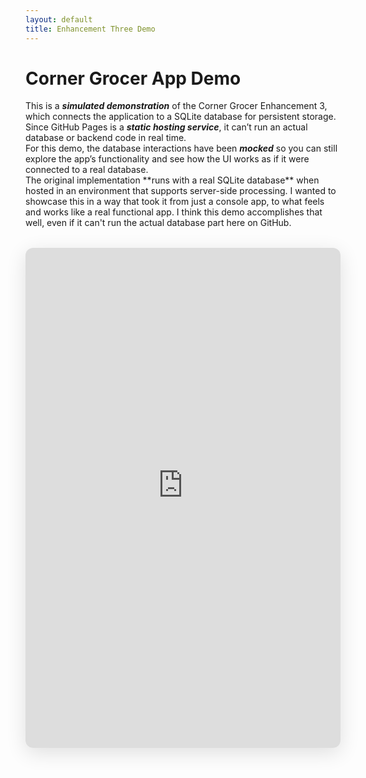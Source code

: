 ```yaml
---
layout: default
title: Enhancement Three Demo
---
```


<h1 id="typed-text">Corner Grocer App Demo</h1>

<p>This is a <b><em>simulated demonstration</em></b> of the Corner Grocer Enhancement 3, which connects the application to a SQLite database for persistent storage.
  <br>
Since GitHub Pages is a <b><em>static hosting service</em></b>, it can’t run an actual database or backend code in real time.  
  <br>
For this demo, the database interactions have been <b><em>mocked</em></b> so you can still explore the app’s functionality and see how the UI works as if it were connected to a real database.  
<br>
The original implementation **runs with a real SQLite database** when hosted in an environment that supports server-side processing.  
I wanted to showcase this in a way that took it from just a console app, to what feels and works like a real functional app. I think this demo accomplishes that well, even if it can't run the actual database part here on GitHub.</p>

<div class="app-container" style="margin: 2rem 0; border-radius: 12px; overflow: hidden; box-shadow: 0 8px 32px rgba(0,0,0,0.12);">
  <iframe
    src="https://0d394c1a-e07e-4561-aa6f-dd80385df9db-00-loqi0vrnbdsb.spock.replit.dev/"
    class="embedded-app"
    title="Corner Grocer Demo"
    style="width:100%; height:800px; border:none; display:block;"
  ></iframe>
</div>



<style>
.app-container {
  margin: 2rem 0;
  border-radius: 12px;
  overflow: hidden;
  box-shadow: 0 8px 32px rgba(0,0,0,0.12);
}
.embedded-app {
  width: 100%;
  height: 800px;
  border: none;
  display: block;
}
@media (max-width: 768px) {
  .embedded-app {
    height: 600px;
  }
}
</style>
